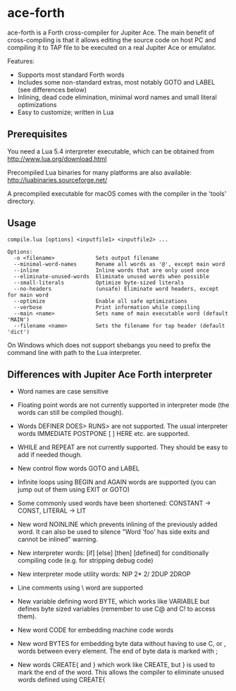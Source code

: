 # ace-forth

ace-forth is a Forth cross-compiler for Jupiter Ace. The main benefit of cross-compiling is that it allows editing the source code on host PC and compiling it to TAP file to be executed on a real Jupiter Ace or emulator.

Features:

- Supports most standard Forth words
- Includes some non-standard extras, most notably GOTO and LABEL (see differences below)
- Inlining, dead code elimination, minimal word names and small literal optimizations
- Easy to customize; written in Lua


## Prerequisites

You need a Lua 5.4 interpreter executable, which can be obtained from
http://www.lua.org/download.html

Precompiled Lua binaries for many platforms are also available:
http://luabinaries.sourceforge.net/

A precompiled executable for macOS comes with the compiler in the 'tools' directory.


## Usage

	compile.lua [options] <inputfile1> <inputfile2> ...

	Options:
	  -o <filename>             Sets output filename
	  --minimal-word-names      Rename all words as '@', except main word
	  --inline                  Inline words that are only used once
	  --eliminate-unused-words  Eliminate unused words when possible
	  --small-literals          Optimize byte-sized literals
	  --no-headers              (unsafe) Eliminate word headers, except for main word
	  --optimize                Enable all safe optimizations
	  --verbose                 Print information while compiling
	  --main <name>             Sets name of main executable word (default 'MAIN')
	  --filename <name>         Sets the filename for tap header (default 'dict')

On Windows which does not support shebangs you need to prefix the command line with path to the Lua interpreter.


## Differences with Jupiter Ace Forth interpreter

- Word names are case sensitive

- Floating point words are not currently supported in interpreter mode (the words can still be compiled though).

- Words DEFINER DOES> RUNS> are not supported. The usual interpreter words IMMEDIATE POSTPONE [ ] HERE etc. are supported.

- WHILE and REPEAT are not currently supported. They should be easy to add if needed though.

- New control flow words GOTO and LABEL

- Infinite loops using BEGIN and AGAIN words are supported (you can jump out of them using EXIT or GOTO)

- Some commonly used words have been shortened: CONSTANT -> CONST, LITERAL -> LIT

- New word NOINLINE which prevents inlining of the previously added word. It can also be used to silence "Word 'foo' has side exits and cannot be inlined" warning.

- New interpreter words: [if] [else] [then] [defined] for conditionally compiling code (e.g. for stripping debug code)

- New interpreter mode utility words: NIP 2* 2/ 2DUP 2DROP

- Line comments using \ word are supported

- New variable defining word BYTE, which works like VARIABLE but defines byte sized variables (remember to use C@ and C! to access them).

- New word CODE for embedding machine code words

- New word BYTES for embedding byte data without having to use C, or , words between every element. The end of byte data is marked with ;

- New words CREATE{ and } which work like CREATE, but } is used to mark the end of the word. This allows the compiler to eliminate unused words defined using CREATE{
